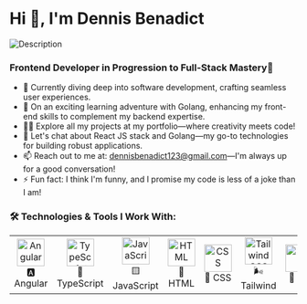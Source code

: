 # Hi 👋, I'm Dennis Benadict
<img src="img.webp" alt="Description" class="inline-image">


### Frontend Developer in Progression to Full-Stack Mastery🚀



- 🔭 Currently diving deep into software development, crafting seamless user experiences.
- 🌱 On an exciting learning adventure with Golang, enhancing my front-end skills to complement my backend expertise.
- 👨‍💻 Explore all my projects at my portfolio—where creativity meets code!
- 💬 Let's chat about React JS stack and Golang—my go-to technologies for building robust applications.
- 📫 Reach out to me at: dennisbenadict123@gmail.com—I'm always up for a good conversation!
- ⚡ Fun fact: I think I'm funny, and I promise my code is less of a joke than I am!



### 🛠️ Technologies & Tools I Work With:

<table>
  <tr>
    <td align="center">
      <img src="https://angular.io/assets/images/logos/angular/angular.svg" alt="Angular" width="48" /><br>🅰️ Angular
    </td>
    <td align="center">
      <img src="https://skillicons.dev/icons?i=ts" alt="TypeScript" width="48" /><br>🔷 TypeScript
    </td>
    <td align="center">
      <img src="https://skillicons.dev/icons?i=js" alt="JavaScript" width="48" /><br>🟨 JavaScript
    </td>
    <td align="center">
      <img src="https://skillicons.dev/icons?i=html" alt="HTML" width="48" /><br>🔶 HTML
    </td>
    <td align="center">
      <img src="https://skillicons.dev/icons?i=css" alt="CSS" width="48" /><br>🔷 CSS
    </td>
    <td align="center">
      <img src="https://skillicons.dev/icons?i=tailwind" alt="Tailwind CSS" width="48" /><br>🌬️ Tailwind
    </td>
    <td align="center">
      <img src="https://skillicons.dev/icons?i=git" alt="Git" width="48" /><br>🔧 Git
    </td>
  </tr>
</table>



